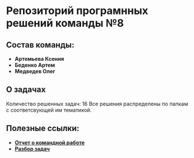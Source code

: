# **Репозиторий програмнных решений команды №8**
## Состав команды:
* **Артемьева Ксения**
* **Беденко Артем**
* **Медведев Олег**
## О задачах
Количество решенных задач: 16
Все решения распределены по папкам с соответсвующей им тематикой.
## Полезные ссылки:
* [**Отчет о командной работе**](https://docs.google.com/spreadsheets/d/1QViYR63b8TAb08iESDX-HTQOvMfp76b_fPiNMiNuSCo/edit#gid=0)
* [**Разбор задач**](https://docs.google.com/document/d/1jmnOUnfxw9WETcigOcWhYeEH7lphVp6RJTkfWInWqvA/edit#heading=h.jh4xqlumnfkn)
